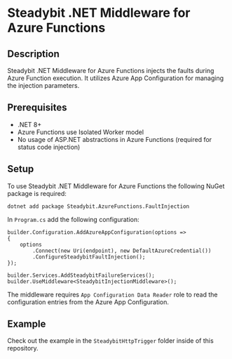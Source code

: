 # Steadybit .NET Middleware for Azure Functions

## Description

Steadybit .NET Middleware for Azure Functions injects the faults during Azure Function execution.
It utilizes Azure App Configuration for managing the injection parameters.

## Prerequisites

- .NET 8+
- Azure Functions use Isolated Worker model
- No usage of ASP.NET abstractions in Azure Functions (required for status code injection)

## Setup

To use Steadybit .NET Middleware for Azure Functions the following NuGet package is required:

```
dotnet add package Steadybit.AzureFunctions.FaultInjection
```


In ```Program.cs``` add the following configuration:

```
builder.Configuration.AddAzureAppConfiguration(options =>
{
    options
        .Connect(new Uri(endpoint), new DefaultAzureCredential())
        .ConfigureSteadybitFaultInjection();
});

builder.Services.AddSteadybitFailureServices();
builder.UseMiddleware<SteadybitInjectionMiddleware>();
```

The middleware requires ```App Configuration Data Reader``` role to read the configuration entries from the Azure App Configuration.


## Example

Check out the example in the ```SteadybitHttpTrigger``` folder inside of this repository.
